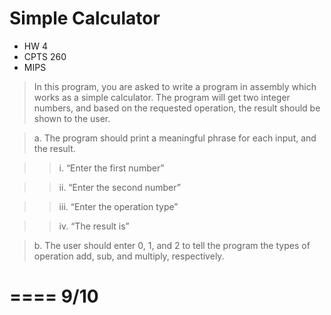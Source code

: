 # Simple Calculator

* HW 4
* CPTS 260
* MIPS

> In this program, you are asked to write a program in assembly which works as a simple calculator. The program will get two integer numbers, and based on the requested operation, the result should be shown to the user.

> a. The program should print a meaningful phrase for each input, and the result.

> > i. “Enter the first number”

> > ii. “Enter the second number”

> > iii. “Enter the operation type”

> > iv. “The result is”

> b. The user should enter 0, 1, and 2 to tell the program the types of operation add, sub, and multiply, respectively.

====
9/10
====